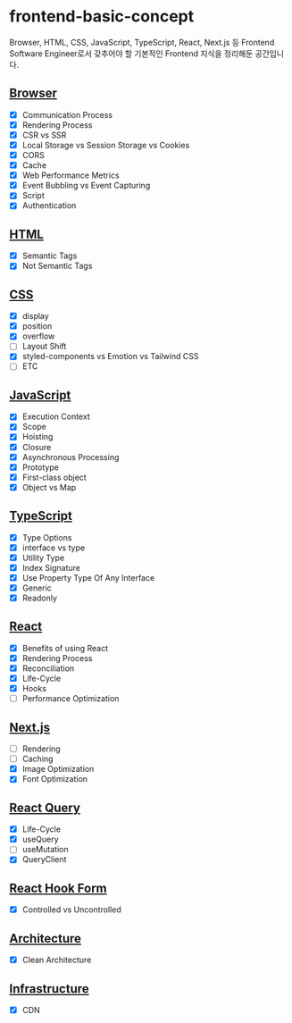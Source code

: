 # frontend-basic-concept
Browser, HTML, CSS, JavaScript, TypeScript, React, Next.js 등 Frontend Software Engineer로서 갖추어야 할 기본적인 Frontend 지식을 정리해둔 공간입니다.

## [Browser](https://github.com/sekhyuni/frontend-basic-concept/blob/main/browser/README.md)
- [x] Communication Process
- [x] Rendering Process
- [x] CSR vs SSR
- [x] Local Storage vs Session Storage vs Cookies
- [x] CORS
- [x] Cache
- [x] Web Performance Metrics
- [x] Event Bubbling vs Event Capturing
- [x] Script
- [x] Authentication

## [HTML](https://github.com/sekhyuni/frontend-basic-concept/blob/main/html/README.md)
- [x] Semantic Tags
- [x] Not Semantic Tags

## [CSS](https://github.com/sekhyuni/frontend-basic-concept/blob/main/css/README.md)
- [x] display
- [x] position
- [x] overflow
- [ ] Layout Shift
- [x] styled-components vs Emotion vs Tailwind CSS
- [ ] ETC

## [JavaScript](https://github.com/sekhyuni/frontend-basic-concept/blob/main/javascript/README.md)
- [x] Execution Context
- [x] Scope
- [x] Hoisting
- [x] Closure
- [x] Asynchronous Processing
- [x] Prototype
- [x] First-class object
- [x] Object vs Map

## [TypeScript](https://github.com/sekhyuni/frontend-basic-concept/blob/main/typescript/README.md)
- [x] Type Options
- [x] interface vs type
- [x] Utility Type
- [x] Index Signature
- [x] Use Property Type Of Any Interface
- [x] Generic
- [x] Readonly

## [React](https://github.com/sekhyuni/frontend-basic-concept/blob/main/react/README.md)
- [x] Benefits of using React
- [x] Rendering Process 
- [x] Reconciliation
- [x] Life-Cycle
- [x] Hooks
- [ ] Performance Optimization

## [Next.js](https://github.com/sekhyuni/frontend-basic-concept/blob/main/next.js/README.md)
- [ ] Rendering
- [ ] Caching
- [x] Image Optimization
- [x] Font Optimization

## [React Query](https://github.com/sekhyuni/frontend-basic-concept/blob/main/react-query/README.md)
- [x] Life-Cycle
- [x] useQuery
- [ ] useMutation
- [x] QueryClient

## [React Hook Form](https://github.com/sekhyuni/frontend-basic-concept/blob/main/react-hook-form/README.md)
- [x] Controlled vs Uncontrolled

## [Architecture](https://github.com/sekhyuni/frontend-basic-concept/blob/main/architecture/README.md)
- [x] Clean Architecture

## [Infrastructure](https://github.com/sekhyuni/frontend-basic-concept/blob/main/infrastructure/README.md)
- [x] CDN